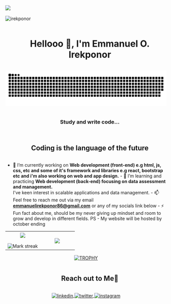 <!--horizontal divider(gradiant)--> 
<img src="https://user-images.githubusercontent.com/73097560/115834477-dbab4500-a447-11eb-908a-139a6edaec5c.gif"> 

<p align="left"> <img src="https://komarev.com/ghpvc/?username=irekponor&label=Profile%20views&color=0e75b6&style=flat" alt="irekponor" /> </p>


<!--h1 without bottom border--> 
<div id="user-content-toc"> 
  <ul align="center"> 
    <summary><h1 style="display: inline-block">Hellooo 👋, I'm Emmanuel O. Irekponor</h1></summary> 
  </ul> 
</div> 

<!--- snake --> 
<div align="center"> 
  <img src="https://github.com/irekponor/irekponor/blob/main/grid-snake.svg" alt="snake" /></a>
  </div> <!--h2 without bottom border--> 
  <div id="user-content-toc"> 
  <ul align="center"> 
    <summary><h3 style="display: inline-block">Study and write code...</h3></summary> 
  </ul> 
</div> 

  </div> <!--h2 without bottom border--> 
  <div id="user-content-toc"> 
  <ul align="center"> 
    <summary><h2 style="display: inline-block">Coding is the language of the future</h2></summary> 
  </ul> 
</div> 

<!--Intro start--> 
- 🔭 I’m currently working on **Web development (front-end) e.g html, js, css, etc and some of it's framework and libraries e.g react, bootstrap etc and i'm also working on web and app design.** - 🌱 I’m learning and practicing **Web development (back-end) focusing on data assessment and management.**  
  I've keen interest in scalable applications and data management. - 📫 Feel free to reach me out via my email **emmanuelirekponor86@gmail.com** or any of my socials link below - ⚡ Fun fact about me, should be my never giving up mindset and room to grow and develop in different fields. PS - My website will be hosted by october ending
<!--Intro end--> 

<!--- stats & Trophy (start) --> 
<p align="center"> 
  <!--- stats (start) --> 
  <table align="center"> 
    <tr border="none"> 
      <td width="50%" align="center"> 
       <img  align="center"  src="https://github-readme-stats.vercel.app/api?username=irekponor&theme=nord&show_icons=true&count_private=true" /> 
 <br></br> 
<img  title="🔥 Get streak stats for your profile at git.io/streak-stats" alt="Mark streak" src="https://github-readme-streak-stats.herokuapp.com/?user=irekponor&theme=nord&hide_border=false" /> 
</td> 
      <td width="50%" align="center">
 <img  align="center"  src="https://github-readme-stats.anuraghazra1.vercel.app/api/top-langs/?username=irekponor&theme=nord&hide_border=false&no-bg=true&no-frame=true&langs_count=10"/> 
      </td> 
    </tr> 
  </table> 
<!--- stats (end) -->
  
  <!--- trophy (start) -->
   <div align=center> 
    <a href="https://github.com/ryo-ma/github-profile-trophy" title="Go to Source"> 
     <img align="center" width=84% src="https://github-profile-trophy.vercel.app/?username=irekponor&theme=dark&row=1&column=7&margin-h=15&margin-w=5&no-bg=true" alt="TROPHY" /> 
    </a> 
     </div> 
  <!--- trophy (end) --> 
</p> 
<!--- stats (end) --> 

<!-- Connect with me --> 
<!--h2 without bottom border--> 
<div id="user-content-toc"> 
  <ul align="center"> 
    <summary><h2 style="display: inline-block">Reach out to Me🤝</h2></summary> 
  </ul> 
</div>   
<!--icons and links--> 
<p align="center"> 
  <a href="https://www.linkedin.com/in/emmanuel-irekponor-922b74289/" target="blank">
    <img align="center" src="https://user-images.githubusercontent.com/88904952/234979284-68c11d7f-1acc-4f0c-ac78-044e1037d7b0.png" alt="linkedin" height="50" width="50" />
  </a> 
  <a href="https://twitter.com/emmanuel_8298" target="blank">
    <img align="center" src="https://user-images.githubusercontent.com/88904952/234980676-61bfb021-ecc8-48f7-88e6-34c1b06c4a58.png" alt="twitter" height="50" width="50" />
  </a> 
  <a href="https://www.instagram.com/emmanuel.iree/?hl=en" target="blank">
    <img align="center" src="https://user-images.githubusercontent.com/88904952/234981169-2dd1e58f-4b7e-468c-8213-034ba62156c3.png" alt="instagram" height="50" width="50" />
  </a> 
</p> 

  
<!---
irekponor/irekponor is a ✨ special ✨ repository because its `README.md` (this file) appears on your GitHub profile.
You can click the Preview link to take a look at your changes.
--->
